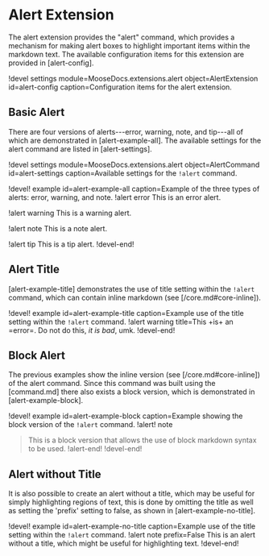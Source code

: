 # Alert Extension

The alert extension provides the "alert" command, which provides a mechanism
for making alert boxes to highlight important items within the markdown text.
The available configuration items for this extension are provided in [alert-config].

!devel settings module=MooseDocs.extensions.alert
                object=AlertExtension
                id=alert-config
                caption=Configuration items for the alert extension.

## Basic Alert

There are four versions of alerts---error, warning, note, and tip---all of which are demonstrated
in [alert-example-all]. The available settings for the alert command are listed in
[alert-settings].

!devel settings module=MooseDocs.extensions.alert
                object=AlertCommand
                id=alert-settings
                caption=Available settings for the `!alert` command.

!devel! example id=alert-example-all
               caption=Example of the three types of alerts: error, warning, and note.
!alert error
This is an error alert.

!alert warning
This is a warning alert.

!alert note
This is a note alert.

!alert tip
This is a tip alert.
!devel-end!

## Alert Title

[alert-example-title] demonstrates the use of title setting within the `!alert` command,
which can contain inline markdown (see [/core.md#core-inline]).

!devel! example id=alert-example-title
                caption=Example use of the title setting within the `!alert` command.
!alert warning title=This +is+ an =error=.
Do not do this, *it is bad*, umk.
!devel-end!

## Block Alert

The previous examples show the inline version (see [/core.md#core-inline]) of the
alert command. Since this command was built using the [command.md] there also exists a
block version, which is demonstrated in [alert-example-block].

!devel! example id=alert-example-block
                caption=Example showing the block version of the `!alert` command.
!alert! note
> This is a block version
> that allows the use of
> block markdown syntax
> to be used.
!alert-end!
!devel-end!

## Alert without Title

It is also possible to create an alert without a title, which may be useful for simply highlighting
regions of text, this is done by omitting the title as well as setting the 'prefix' setting
to false, as shown in [alert-example-no-title].

!devel! example id=alert-example-no-title
                caption=Example use of the title setting within the `!alert` command.
!alert note prefix=False
This is an alert without a title,
which might be useful for highlighting text.
!devel-end!
